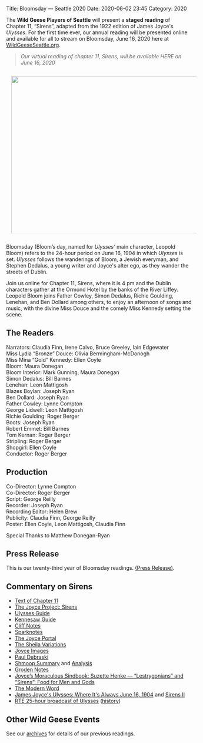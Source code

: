 Title: Bloomsday — Seattle 2020
Date: 2020-06-02 23:45
Category: 2020

The **Wild Geese Players of Seattle** will present a **staged reading** of
Chapter 11, “Sirens”,
adapted from the 1922 edition of James Joyce's *Ulysses*.
For the first time ever,
our annual reading will be presented online
and available for all to stream on Bloomsday, June 16, 2020
here at [WildGeeseSeattle.org](https://www.WildGeeseSeattle.org/).

> *Our virtual reading of chapter 11, Sirens, will be available HERE on June 16, 2020*

<div>
 <a href="{filename}/posters/sirens-2020.jpg" title="Download Sirens image" target="_blank">
  <img src="{filename}/posters/sirens-2020-small.jpg" style="padding: 1em 1em 1em 1em;" width="567" height="427"/>
 </a>
</div>

Bloomsday (Bloom’s day, named for *Ulysses’* main character, Leopold Bloom)
refers to the 24-hour period on June 16, 1904
in which *Ulysses* is set.
*Ulysses* follows the wanderings of Bloom, a Jewish everyman,
and Stephen Dedalus, a young writer and Joyce's alter ego,
as they wander the streets of Dublin.

Join us online for Chapter 11, Sirens,
where it is 4 pm
and the Dublin characters gather at the Ormond Hotel
by the banks of the River Liffey.
Leopold Bloom joins Father Cowley, Simon Dedalus, Richie Goulding,
Lenehan, and Ben Dollard among others,
to enjoy an afternoon of songs and music,
with the divine Miss Douce and the comely Miss Kennedy setting the scene.

## The Readers

Narrators: Claudia Finn, Irene Calvo, Bruce Greeley, Iain Edgewater          
Miss Lydia “Bronze” Douce: Olivia Bermingham-McDonogh  
Miss Mina “Gold” Kennedy: Ellen Coyle  
Bloom: Maura Donegan  
Bloom Interior: Mark Gunning, Maura Donegan  
Simon Dedalus: Bill Barnes  
Lenehan: Leon Mattigosh  
Blazes Boylan: Joseph Ryan  
Ben Dollard: Joseph Ryan  
Father Cowley: Lynne Compton                 
George Lidwell: Leon Mattigosh  
Richie Goulding: Roger Berger  
Boots: Joseph Ryan          
Robert Emmet: Bill Barnes            
Tom Kernan: Roger Berger  
Stripling: Roger Berger    
Shopgirl: Ellen Coyle  
Conductor: Roger Berger  

## Production

Co-Director: Lynne Compton  
Co-Director: Roger Berger  
Script: George Reilly  
Recorder: Joseph Ryan  
Recording Editor: Helen Brew  
Publicity: Claudia Finn, George Reilly  
Poster: Ellen Coyle, Leon Mattigosh, Claudia Finn  

Special Thanks to Matthew Donegan-Ryan

## Press Release

This is our twenty-third year of Bloomsday readings.
[(Press Release)]({filename}2020/press-release.md).


## Commentary on Sirens

- [Text of Chapter 11](http://www.online-literature.com/james_joyce/ulysses/11/)
- [The Joyce Project: Sirens](http://m.joyceproject.com/chapters/sirens.html)
- [Ulysses Guide](http://www.ulyssesguide.com/11-sirens)
- [Kennesaw Guide](http://web.archive.org/web/20120515105005/http://ksumail.kennesaw.edu:80/~mglosup/ulysses/sirens.htm)
- [Cliff Notes](http://www.cliffsnotes.com/literature/u/ulysses/summary-and-analysis/chapter-11)
- [Sparknotes](http://www.sparknotes.com/lit/ulysses/section11/)
- [The Joyce Portal](http://web.archive.org/web/20130409060521/http://www.robotwisdom.com/jaj/ulysses/index.html#sirens)
- [The Sheila Variations](http://www.sheilaomalley.com/?p=7591)
- [Joyce Images](http://www.joyceimages.com/chapter/11/)
- [Paul Debraski](https://ijustreadaboutthat.wordpress.com/2010/08/02/james-joyce%E2%80%93week-4-ulysses-1922/)
- [Shmoop Summary](https://www.shmoop.com/study-guides/literature/ulysses-joyce/summary/episode-11-sirens) and [Analysis](https://www.shmoop.com/study-guides/literature/ulysses-joyce/summary/sirens-analysis)
- [Groden Notes](http://www.michaelgroden.com/notes/open11.html)
- [Joyce’s Moraculous Sindbook: Suzette Henke — “Lestrygonians” and “Sirens”: Food for Men and  Gods](https://kb.osu.edu/bitstream/handle/1811/24647/JOYCES_MORACULOUS_SINDBOOK.pdf?sequence=1&isAllowed=y)
- [The Modern Word](http://web.archive.org/web/20150423131232/http://www.themodernword.com/joyce/)
- [James Joyce's Ulysses: Where It's Always June 16, 1904](http://loki.stockton.edu/~kinsellt/projects/ulysses/storyReader$48.html) and [Sirens II](http://loki.stockton.edu/~kinsellt/projects/ulysses/storyReader$64.html)
- [RTÉ 25-hour broadcast of Ulysses](http://archive.org/details/Ulysses-Audiobook-Merged)
  ([history](https://www.rte.ie/archives/exhibitions/681-history-of-rte/706-rte-1980s/327476-ulysses-broadcast/))

## Other Wild Geese Events

See our [archives]({filename}/archives.md) for details of our previous readings.
